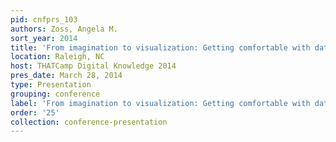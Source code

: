 ```yaml
---
pid: cnfprs_103
authors: Zoss, Angela M.
sort_year: 2014
title: 'From imagination to visualization: Getting comfortable with data representations'
location: Raleigh, NC
host: THATCamp Digital Knowledge 2014
pres_date: March 28, 2014
type: Presentation
grouping: conference
label: 'From imagination to visualization: Getting comfortable with data representations'
order: '25'
collection: conference-presentation
---
```

